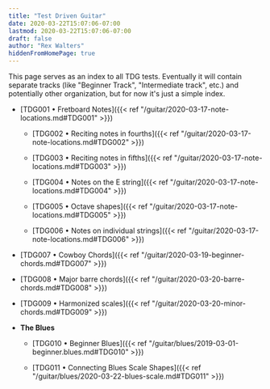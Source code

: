 ```yaml
---
title: "Test Driven Guitar"
date: 2020-03-22T15:07:06-07:00
lastmod: 2020-03-22T15:07:06-07:00
draft: false
author: "Rex Walters"
hiddenFromHomePage: true
---
```


This page serves as an index to all TDG tests. Eventually it will contain separate tracks (like "Beginner Track", "Intermediate track", etc.) and potentially other organization, but for now it's just a simple  index.

* [TDG001 • Fretboard Notes]({{< ref "/guitar/2020-03-17-note-locations.md#TDG001" >}})

    * [TDG002 • Reciting notes in fourths]({{< ref "/guitar/2020-03-17-note-locations.md#TDG002" >}})

    * [TDG003 • Reciting notes in fifths]({{< ref "/guitar/2020-03-17-note-locations.md#TDG003" >}})

    * [TDG004 • Notes on the E string]({{< ref "/guitar/2020-03-17-note-locations.md#TDG004" >}})

    * [TDG005 • Octave shapes]({{< ref "/guitar/2020-03-17-note-locations.md#TDG005" >}})

    * [TDG006 • Notes on individual strings]({{< ref "/guitar/2020-03-17-note-locations.md#TDG006" >}})

* [TDG007 • Cowboy Chords]({{< ref "/guitar/2020-03-19-beginner-chords.md#TDG007" >}})

* [TDG008 • Major barre chords]({{< ref "/guitar/2020-03-20-barre-chords.md#TDG008" >}})

* [TDG009 • Harmonized scales]({{< ref "/guitar/2020-03-20-minor-chords.md#TDG009" >}})

* **The Blues**

    * [TDG010 • Beginner Blues]({{< ref "/guitar/blues/2019-03-01-beginner.blues.md#TDG010" >}})

    * [TDG011 • Connecting Blues Scale Shapes]({{< ref "/guitar/blues/2020-03-22-blues-scale.md#TDG011" >}})
